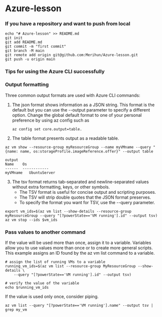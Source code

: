 # Azure-lesson

### If you have a repository and want to push from local
```
echo "# Azure-lesson" >> README.md
git init
git add README.md
git commit -m "first commit"
git branch -M main
git remote add origin git@github.com:Merihun/Azure-lesson.git
git push -u origin main
```
### Tips for using the Azure CLI successfully

### Output formatting

Three common output formats are used with Azure CLI commands:

1. The json format shows information as a JSON string.
    This format is the default but you can use the --output parameter to specify a different option.
    Change the global default format to one of your personal preference by using az config such as 
    ```
    az config set core.output=table.
    ```
2. The table format presents output as a readable table. 
```
az vm show --resource-group myResourceGroup --name myVMname --query "{name: name, os:storageProfile.imageReference.offer}" --output table

output
Name    Os
------  ------------
myVMname   UbuntuServer

```
3. The tsv format returns tab-separated and newline-separated values without extra formatting, keys, or other symbols.
    - The TSV format is useful for concise output and scripting purposes.
    - The TSV will strip double quotes that the JSON format preserves.
    - To specify the format you want for TSV, use the --query parameter.
```
export vm_ids=$(az vm list --show-details --resource-group myResourceGroup --query "[?powerState=='VM running'].id" --output tsv)
az vm stop --ids $vm_ids
```

### Pass values to another command
If the value will be used more than once, assign it to a variable. Variables allow you to use values more than once or to create more general scripts. This example assigns an ID found by the az vm list command to a variable.
```
# assign the list of running VMs to a variable
running_vm_ids=$(az vm list --resource-group MyResourceGroup --show-details \
    --query "[?powerState=='VM running'].id" --output tsv)

# verify the value of the variable
echo $running_vm_ids
```
If the value is used only once, consider piping.
```
az vm list --query "[?powerState=='VM running'].name" --output tsv | grep my_vm
```
